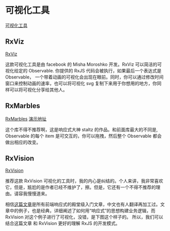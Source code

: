 <!--
 * @Author: tangdaoyong
 * @Date: 2021-06-09 14:57:45
 * @LastEditors: tangdaoyong
 * @LastEditTime: 2021-06-09 15:05:39
 * @Description: 可视化工具
-->
# 可视化工具

[可视化工具](https://zhuanlan.zhihu.com/p/27795028)

## RxViz

[RxViz](https://link.zhihu.com/?target=https%3A//github.com/moroshko/rxviz)

这款可视化工具是由 facebook 的 Misha Moroshko 开发。RxViz 可以简洁的可视化给定的 Observable. 你提供的 RxJS 代码会被执行，如果最后一个表达式是 Observable， 一个带着动画的可视化会出现在眼前。同时，你可以通过修改时间窗口来控制动画的速率，也可以将可视化 svg 复制下来用于你想用的地方，你同样可以将可视化分享给其他人。

## RxMarbles

[RxMarbles](https://github.com/staltz/rxmarbles)
[演示地址](https://rxmarbles.com/#delay)

这个库不得不推荐啊，这是响应式大神 staltz 的作品。和前面库最大的不同是, Observable 的每个 item 是可交互的，你可以拖拽，然后整个 Observable 都会做出相应的改变。

## RxVision

[RxVision](https://link.zhihu.com/?target=https%3A//github.com/jaredly/rxvision)

推荐这款 RxVision 可视化的工具时，我的内心是纠结的。个人来讲，我非常喜欢它，但是，尴尬的是作者已经不维护了，擦。但是，它还有一个不得不推荐的理由。请容我慢慢道来。

相信[这篇文章](https://link.zhihu.com/?target=https%3A//gist.github.com/staltz/868e7e9bc2a7b8c1f754)是所有前端响应式的殿堂级入门文章，中文也有人翻译再加工过。文章中的例子，也是经典，详细阐述了如何用“响应式”的思想构建业务逻辑，而 RxVision 对这个例子进行了可视化，没错，是下图这个样子的。
所以，我们可以结合这篇文章 和 RxVision 更好的理解 RxJS 的开发模式。